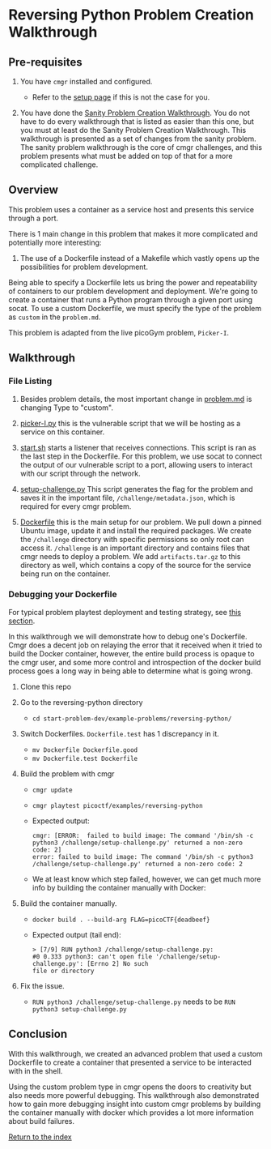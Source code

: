# Reversing Python Problem Creation Walkthrough

## Pre-requisites

1. You have `cmgr` installed and configured.
    - Refer to the [setup page](/setup-cmgr) if this is not the case for you.

2. You have done the [Sanity Problem Creation
   Walkthrough](/example-problems/sanity-static-flag/README.md). You do not have
   to do every walkthrough that is listed as easier than this one, but you must
   at least do the Sanity Problem Creation Walkthrough. This walkthrough is
   presented as a set of changes from the sanity problem. The sanity problem
   walkthrough is the core of cmgr challenges, and this problem presents what
   must be added on top of that for a more complicated challenge.

## Overview

This problem uses a container as a service host and presents this service
through a port.

There is 1 main change in this problem that makes it more complicated and
potentially more interesting:

1. The use of a Dockerfile instead of a Makefile which vastly opens up the
   possibilities for problem development.

Being able to specify a Dockerfile lets us bring the power and repeatability
of containers to our problem development and deployment. We're going to create
a container that runs a Python program through a given port using socat. To use
a custom Dockerfile, we must specify the type of the problem as `custom` in the
`problem.md`.

This problem is adapted from the live picoGym problem, `Picker-I`.

## Walkthrough

### File Listing

1. Besides problem details, the most important change in
   [problem.md](/example-problems/reversing-python/problem.md) is changing Type
   to "custom".

1. [picker-I.py](/example-problems/reversing-python/picker-I.py) this is the
   vulnerable script that we will be hosting as a service on this container.

1. [start.sh](/example-problems/reversing-python/start.sh) starts a listener that
   receives connections. This script is ran as the last step in the
   Dockerfile. For this problem, we use socat to connect the output of our
   vulnerable script to a port, allowing users to interact with our script
   through the network.

1. [setup-challenge.py](/example-problems/reversing-python/setup-challenge.py)
   This script generates the flag for the problem and saves it in the important
   file, `/challenge/metadata.json`, which is required for every cmgr problem.

1. [Dockerfile](/example-problems/reversing-python/Dockerfile) this is the main
   setup for our problem. We pull down a pinned Ubuntu image, update it and
   install the required packages. We create the `/challenge` directory with
   specific permissions so only root can access it. `/challenge` is an
   important directory and contains files that cmgr needs to deploy a problem.
   We add `artifacts.tar.gz` to this directory as well, which contains a copy
   of the source for the service being run on the container.

### Debugging your Dockerfile

For typical problem playtest deployment and testing strategy, see
[this section](/example-problems/sanity-static-flag#Deployment).

In this walkthrough we will demonstrate how to debug one's Dockerfile. Cmgr
does a decent job on relaying the error that it received when it tried to
build the Docker container, however, the entire build process is opaque to
the cmgr user, and some more control and introspection of the docker build
process goes a long way in being able to determine what is going wrong.

1. Clone this repo
2. Go to the reversing-python directory
    - `cd start-problem-dev/example-problems/reversing-python/`
3. Switch Dockerfiles. `Dockerfile.test` has 1 discrepancy in it.
    - `mv Dockerfile Dockerfile.good`
    - `mv Dockerfile.test Dockerfile`
4. Build the problem with cmgr
      - `cmgr update`
      - `cmgr playtest picoctf/examples/reversing-python`
      - Expected output:

         ```terminal
         cmgr: [ERROR:  failed to build image: The command '/bin/sh -c python3 /challenge/setup-challenge.py' returned a non-zero code: 2]
         error: failed to build image: The command '/bin/sh -c python3 /challenge/setup-challenge.py' returned a non-zero code: 2
         ```

      - We at least know which step failed, however, we can get much more info
      by building the container manually with Docker:

5. Build the container manually.
    - `docker build . --build-arg FLAG=picoCTF{deadbeef}`
    - Expected output (tail end):

      ```terminal
      > [7/9] RUN python3 /challenge/setup-challenge.py:
      #0 0.333 python3: can't open file '/challenge/setup-challenge.py': [Errno 2] No such
      file or directory
      ```

6. Fix the issue.
    - `RUN python3 /challenge/setup-challenge.py` needs to be `RUN python3 setup-challenge.py`

## Conclusion

With this walkthrough, we created an advanced problem that used a custom
Dockerfile to create a container that presented a service to be interacted with
in the shell.

Using the custom problem type in cmgr opens the doors to creativity but also
needs more powerful debugging. This walkthrough also demonstrated how to
gain more debugging insight into custom cmgr problems by building the
container manually with docker which provides a lot more information about
build failures.

[Return to the index](/example-problems#example-problems)
